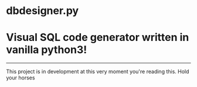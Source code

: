 # dbdesigner.py

<h1><b>Visual SQL code generator written in vanilla python3!</b></h1>
<hr/>
<p>This project is in development at this very moment you're reading this. Hold your horses</p>
